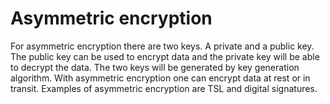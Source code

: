 # Asymmetric encryption
For asymmetric encryption there are two keys. A private and a public key. The public key can be used to encrypt data and the private key will be able to decrypt the data. The two keys will be generated by key generation algorithm. With asymmetric encryption one can encrypt data at rest or in transit. Examples of asymmetric encryption are TSL and digital signatures.